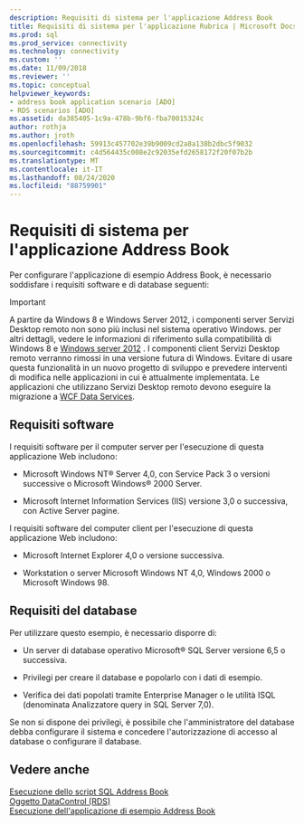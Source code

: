 ```yaml
---
description: Requisiti di sistema per l'applicazione Address Book
title: Requisiti di sistema per l'applicazione Rubrica | Microsoft Docs
ms.prod: sql
ms.prod_service: connectivity
ms.technology: connectivity
ms.custom: ''
ms.date: 11/09/2018
ms.reviewer: ''
ms.topic: conceptual
helpviewer_keywords:
- address book application scenario [ADO]
- RDS scenarios [ADO]
ms.assetid: da385405-1c9a-478b-9bf6-fba70015324c
author: rothja
ms.author: jroth
ms.openlocfilehash: 59913c457702e39b9009cd2a8a138b2dbc5f9032
ms.sourcegitcommit: c4d564435c008e2c92035efd2658172f20f07b2b
ms.translationtype: MT
ms.contentlocale: it-IT
ms.lasthandoff: 08/24/2020
ms.locfileid: "88759901"
---
```

# <a name="system-requirements-for-the-address-book-application"></a>Requisiti di sistema per l'applicazione Address Book
Per configurare l'applicazione di esempio Address Book, è necessario soddisfare i requisiti software e di database seguenti:  
  
> [!IMPORTANT]
>  A partire da Windows 8 e Windows Server 2012, i componenti server Servizi Desktop remoto non sono più inclusi nel sistema operativo Windows. per altri dettagli, vedere le informazioni di riferimento sulla compatibilità di Windows 8 e [Windows server 2012](https://www.microsoft.com/download/details.aspx?id=27416) . I componenti client Servizi Desktop remoto verranno rimossi in una versione futura di Windows. Evitare di usare questa funzionalità in un nuovo progetto di sviluppo e prevedere interventi di modifica nelle applicazioni in cui è attualmente implementata. Le applicazioni che utilizzano Servizi Desktop remoto devono eseguire la migrazione a [WCF Data Services](https://go.microsoft.com/fwlink/?LinkId=199565).  
  
## <a name="software-requirements"></a>Requisiti software  
 I requisiti software per il computer server per l'esecuzione di questa applicazione Web includono:  
  
-   Microsoft Windows NT® Server 4,0, con Service Pack 3 o versioni successive o Microsoft Windows® 2000 Server.  
  
-   Microsoft Internet Information Services (IIS) versione 3,0 o successiva, con Active Server pagine.  
  
 I requisiti software del computer client per l'esecuzione di questa applicazione Web includono:  
  
-   Microsoft Internet Explorer 4,0 o versione successiva.  
  
-   Workstation o server Microsoft Windows NT 4,0, Windows 2000 o Microsoft Windows 98.  
  
## <a name="database-requirements"></a>Requisiti del database  
 Per utilizzare questo esempio, è necessario disporre di:  
  
-   Un server di database operativo Microsoft® SQL Server versione 6,5 o successiva.  
  
-   Privilegi per creare il database e popolarlo con i dati di esempio.  
  
-   Verifica dei dati popolati tramite Enterprise Manager o le utilità ISQL (denominata Analizzatore query in SQL Server 7,0).  
  
 Se non si dispone dei privilegi, è possibile che l'amministratore del database debba configurare il sistema e concedere l'autorizzazione di accesso al database o configurare il database.  
  
## <a name="see-also"></a>Vedere anche  
 [Esecuzione dello script SQL Address Book](./running-the-address-book-sql-script.md)   
 [Oggetto DataControl (RDS)](../../reference/rds-api/datacontrol-object-rds.md)   
 [Esecuzione dell'applicazione di esempio Address Book](./running-the-address-book-sample-application.md)